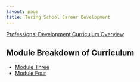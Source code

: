 ```yaml
---
layout: page
title: Turing School Career Development
---
```


[Professional Development Curriculum Overview](https://github.com/turingschool/career-development-curriculum)

## Module Breakdown of Curriculum

* [Module Three](/professional_development/Mod3)
* [Module Four](/professional_development/Mod4)
